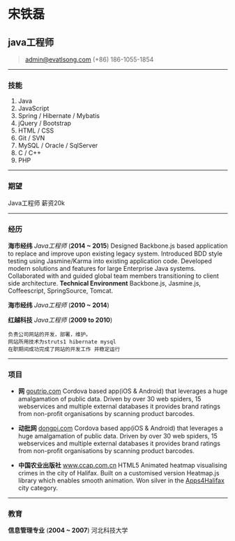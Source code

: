 # 宋铁磊
## java工程师

> [admin@evatlsong.com](mailto:admin@evatlsong.com)
> (+86) 186-1055-1854

------

### 技能

1. Java
1. JavaScript
1. Spring / Hibernate / Mybatis
1. jQuery / Bootstrap
1. HTML / CSS
1. Git / SVN
1. MySQL / Oracle / SqlServer 
1. C / C++
1. PHP

------

### 期望 

Java工程师 薪资20k

------

### 经历

**海市经纬** *Java工程师* (__2014 ~ 2015__)
	Designed Backbone.js based application to replace and improve upon existing legacy system.
	Introduced BDD style testing using Jasmine/Karma into existing application code.
	Developed modern solutions and features for large Enterprise Java systems.
	Collaborated with and guided global team members transitioning to client side architecture.
	**Technical Environment** Backbone.js, Jasmine.js, Coffeescript, SpringSource, Tomcat.

**海市经纬** *Java工程师* (__2010 ~ 2014__)

    

**红越科技** *Java工程师* (__2009 to 2010__)

    负责公司网站的开发，部署，维护。
    网站所用技术为struts1 hibernate mysql 
    在职期间成功完成了网站的开发工作 并稳定运行

------

### 项目

* **网**
	<a href=http://www.goutrip.com class=not-printed>goutrip.com</a>
	Cordova based app(iOS & Android) that leverages a huge amalgamation of public data. Driven by over 30 web spiders, 15 webservices and multiple external databases it provides brand ratings from non-profit organisations by scanning product barcodes.

* **动批网**
	<a href=http://www.dongpi.com class=not-printed>dongpi.com</a>
	Cordova based app(iOS & Android) that leverages a huge amalgamation of public data. Driven by over 30 web spiders, 15 webservices and multiple external databases it provides brand ratings from non-profit organisations by scanning product barcodes.

* **中国农业出版社**
	<a href=http://www.ccap.com.cn class=not-printed>www.ccap.com.cn</a>
	HTML5 Animated heatmap visualising crimes in the city of Halifax. Built on a customised version Heatmap.js library which enables smooth animation. Won silver in the [Apps4Halifax](http://apps4halifax.ca/) city category.

------

### 教育

**信息管理专业** (__2004 ~ 2007__)
	河北科技大学 
